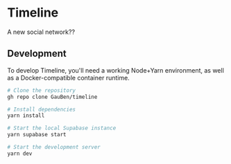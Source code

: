 # Timeline

A new social network??

## Development

To develop Timeline, you'll need a working Node+Yarn environment, as well as a Docker-compatible container runtime.

```bash
# Clone the repository
gh repo clone GauBen/timeline

# Install dependencies
yarn install

# Start the local Supabase instance
yarn supabase start

# Start the development server
yarn dev
```
